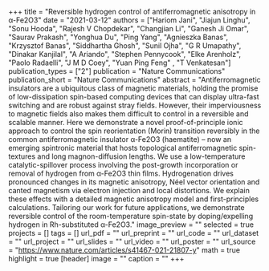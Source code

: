 +++
title = "Reversible hydrogen control of antiferromagnetic anisotropy in α-Fe2O3"
date = "2021-03-12"
authors = ["Hariom Jani", "Jiajun Linghu", "Sonu Hooda", "Rajesh V Chopdekar", "Changjian Li", "Ganesh Ji Omar", "Saurav Prakash", "Yonghua Du", "Ping Yang", "Agnieszka Banas", "Krzysztof Banas", "Siddhartha Ghosh", "Sunil Ojha", "G R Umapathy", "Dinakar Kanjilal", "A Ariando", "Stephen Pennycook", "Elke Arenholz", "Paolo Radaelli", "J M D Coey", "Yuan Ping Feng" , "T Venkatesan"]
publication_types = ["2"]
publication = "Nature Communications"
publication_short = "Nature Communications"
abstract = "Antiferromagnetic insulators are a ubiquitous class of magnetic materials, holding the promise of low-dissipation spin-based computing devices that can display ultra-fast switching and are robust against stray fields. However, their imperviousness to magnetic fields also makes them difficult to control in a reversible and scalable manner. Here we demonstrate a novel proof-of-principle ionic approach to control the spin reorientation (Morin) transition reversibly in the common antiferromagnetic insulator α-Fe2O3 (haematite) – now an emerging spintronic material that hosts topological antiferromagnetic spin-textures and long magnon-diffusion lengths. We use a low-temperature catalytic-spillover process involving the post-growth incorporation or removal of hydrogen from α-Fe2O3 thin films. Hydrogenation drives pronounced changes in its magnetic anisotropy, Néel vector orientation and canted magnetism via electron injection and local distortions. We explain these effects with a detailed magnetic anisotropy model and first-principles calculations. Tailoring our work for future applications, we demonstrate reversible control of the room-temperature spin-state by doping/expelling hydrogen in Rh-substituted α-Fe2O3."
image_preview = ""
selected = true
projects = []
tags = []
url_pdf = ""
url_preprint = ""
url_code = ""
url_dataset = ""
url_project = ""
url_slides = ""
url_video = ""
url_poster = ""
url_source = "https://www.nature.com/articles/s41467-021-21807-y"
math = true
highlight = true
[header]
image = ""
caption = ""
+++
